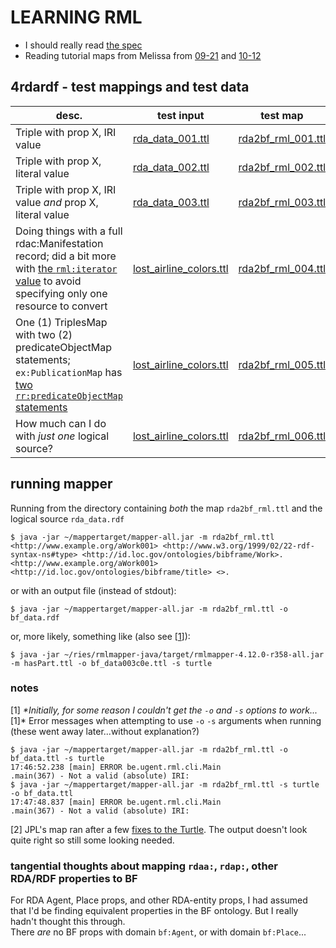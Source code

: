 # LEARNING RML
- I should really read [the spec](https://rml.io/specs/rml/)
- Reading tutorial maps from Melissa from [09-21](https://github.com/uwlib-cams/rml/tree/master/getting_started/2021-09-21-demo) and [10-12](https://github.com/uwlib-cams/rml/tree/master/getting_started/2021-10-12-demo)

## 4rdardf - test mappings and test data
| desc. | test input | test map | test output |
|---|---|---|---|
| Triple with prop X, IRI value | [rda_data_001.ttl](4rdardf/rda_data_001.ttl) | [rda2bf_rml_001.ttl](4rdardf/rda2bf_rml_001.ttl) | [bf_data_002.ttl](4rdardf/bf_data_002.ttl) |
| Triple with prop X, literal value | [rda_data_002.ttl](4rdardf/rda_data_002.ttl) | [rda2bf_rml_002.ttl](4rdardf/rda2bf_rml_002.ttl) | [bf_data_002.ttl](4rdardf/bf_data_002.ttl) |
| Triple with prop X, IRI value *and* prop X, literal value | [rda_data_003.ttl](4rdardf/rda_data_003.ttl)| [rda2bf_rml_003.ttl](4rdardf/rda2bf_rml_003.ttl) | [bf_data_003.ttl](4rdardf/bf_data_003.ttl) |
| Doing things with a full rdac:Manifestation record; did a bit more with [the `rml:iterator` value](https://github.com/briesenberg07/libraryNotes/blob/977fa33d379eebf7f316c348f6a6640c4e6ec573/rml/rda2bf_rml_004.ttl#L23) to avoid specifying only one resource to convert | [lost_airline_colors.ttl](4rdardf/lost_airline_colors.ttl) | [rda2bf_rml_004.ttl](4rdardf/rda2bf_rml_004.ttl) | [bf_data_004.ttl](4rdardf/bf_data_004.ttl) |
| One (1) TriplesMap with two (2) predicateObjectMap statements; `ex:PublicationMap` has [two `rr:predicateObjectMap` statements](https://github.com/briesenberg07/libraryNotes/blob/977fa33d379eebf7f316c348f6a6640c4e6ec573/rml/rda2bf_rml_005.ttl#L56-L70) | [lost_airline_colors.ttl](4rdardf/lost_airline_colors.ttl) | [rda2bf_rml_005.ttl](4rdardf/rda2bf_rml_005.ttl) | [bf_data_005.ttl](4rdardf/bf_data_005.ttl) |
| How much can I do with *just one* logical source?  | [lost_airline_colors.ttl](4rdardf/lost_airline_colors.ttl) | [rda2bf_rml_006.ttl](4rdardf/rda2bf_rml_006.ttl) | [bf_data_006.ttl](4rdardf/bf_data_006.ttl) | 

## running mapper
Running from the directory containing *both* the map `rda2bf_rml.ttl` and the logical source `rda_data.rdf`  
```
$ java -jar ~/mappertarget/mapper-all.jar -m rda2bf_rml.ttl
<http://www.example.org/aWork001> <http://www.w3.org/1999/02/22-rdf-syntax-ns#type> <http://id.loc.gov/ontologies/bibframe/Work>.
<http://www.example.org/aWork001> <http://id.loc.gov/ontologies/bibframe/title> <>.
```
or with an output file (instead of stdout):  
```
$ java -jar ~/mappertarget/mapper-all.jar -m rda2bf_rml.ttl -o bf_data.rdf
```
or, more likely, something like (also see [[1](#notes)]):
```
$ java -jar ~/ries/rmlmapper-java/target/rmlmapper-4.12.0-r358-all.jar -m hasPart.ttl -o bf_data003c0e.ttl -s turtle
```

### notes
[1] *\*Initially, for some reason I couldn't get the `-o` and `-s` options to work...*[1]\*
Error messages when attempting to use `-o` `-s` arguments when running (these went away later...without explanation?)
```
$ java -jar ~/mappertarget/mapper-all.jar -m rda2bf_rml.ttl -o bf_data.ttl -s turtle
17:46:52.238 [main] ERROR be.ugent.rml.cli.Main               .main(367) - Not a valid (absolute) IRI:
$ java -jar ~/mappertarget/mapper-all.jar -m rda2bf_rml.ttl -s turtle -o bf_data.ttl
17:47:48.837 [main] ERROR be.ugent.rml.cli.Main               .main(367) - Not a valid (absolute) IRI:
```
[2] JPL's map ran after a few [fixes to the Turtle](https://github.com/briesenberg07/libraryNotes/commit/9d6ffae290cc9d40ab521f99e64313c545a33d50#diff-6250cb7da2933ad75bd6a9dd19a493fc4076ac1edaa54354c31585e2308b835a). The output doesn't look quite right so still some looking needed.

### tangential thoughts about mapping `rdaa:`, `rdap:`, other RDA/RDF properties to BF
For RDA Agent, Place props, and other RDA-entity props, I had assumed that I'd be finding equivalent properties in the BF ontology. But I really hadn't thought this through.   
There *are* no BF props with domain `bf:Agent`, or with domain `bf:Place`...
